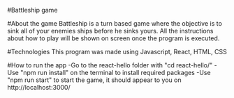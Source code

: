 #Battleship game

#About the game
Battleship is a turn based game where the objective is to sink all of your enemies ships before he sinks yours.
All the instructions about how to play will be shown on screen once the program is executed.

#Technologies
This program was made using Javascript, React, HTML, CSS

#How to run the app
-Go to the react-hello folder with "cd react-hello/"
-Use "npm run install" on the terminal to install required packages
-Use "npm run start" to start the game, it should appear to you on http://localhost:3000/